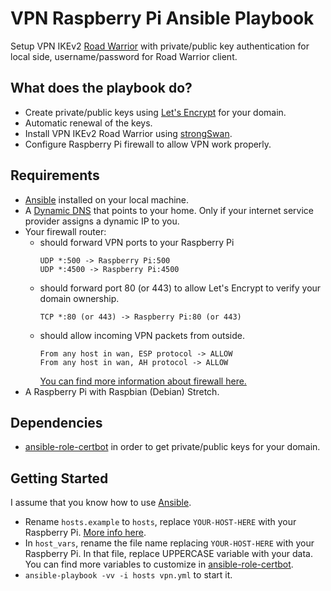 # VPN Raspberry Pi Ansible Playbook

Setup VPN IKEv2 [Road Warrior](https://en.wikipedia.org/wiki/Road_warrior_(computing)) with private/public key authentication for local side, username/password for Road Warrior client.

## What does the playbook do?

- Create private/public keys using [Let's Encrypt](https://letsencrypt.org/) for your domain.
- Automatic renewal of the keys.
- Install VPN IKEv2 Road Warrior using [strongSwan](https://www.strongswan.org/).
- Configure Raspberry Pi firewall to allow VPN work properly.

## Requirements

- [Ansible](https://www.ansible.com/) installed on your local machine.
- A [Dynamic DNS](https://en.wikipedia.org/wiki/Dynamic_DNS) that points to your home. Only if your internet service provider assigns a dynamic IP to you.
- Your firewall router:
  - should forward VPN ports to your Raspberry Pi
    ```
    UDP *:500 -> Raspberry Pi:500
    UDP *:4500 -> Raspberry Pi:4500
    ```
  - should forward port 80 (or 443) to allow Let's Encrypt to verify your domain ownership.
    ```
    TCP *:80 (or 443) -> Raspberry Pi:80 (or 443)
    ```
  - should allow incoming VPN packets from outside.
    ```
    From any host in wan, ESP protocol -> ALLOW
    From any host in wan, AH protocol -> ALLOW
    ```
    [You can find more information about firewall here.](https://openwrt.org/docs/guide-user/services/vpn/ipsec/strongswan/roadwarrior)
- A Raspberry Pi with Raspbian (Debian) Stretch.

## Dependencies

- [ansible-role-certbot](https://github.com/geerlingguy/ansible-role-certbot) in order to get private/public keys for your domain.

## Getting Started

I assume that you know how to use [Ansible](https://docs.ansible.com/ansible/latest/user_guide/intro_getting_started.html).

- Rename `hosts.example` to `hosts`, replace `YOUR-HOST-HERE` with your Raspberry Pi. [More info here](https://docs.ansible.com/ansible/latest/user_guide/intro_inventory.html).
- In `host_vars`, rename the file name replacing `YOUR-HOST-HERE` with your Raspberry Pi. In that file, replace UPPERCASE variable with your data. You can find more variables to customize in [ansible-role-certbot](https://github.com/geerlingguy/ansible-role-certbot).
- `ansible-playbook -vv -i hosts vpn.yml` to start it.

